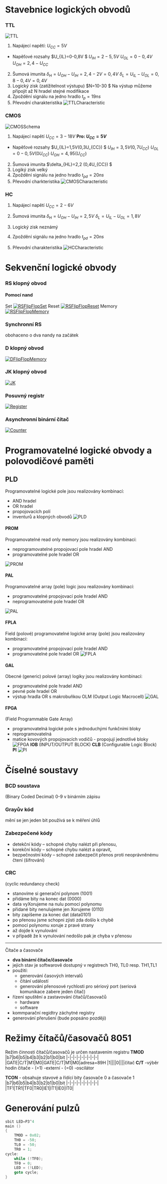 # Stavebnice logických obvodů
### TTL
![TTL](./Images/TTLSchema.JPG)
1. Napájecí napětí:
$U_{CC}=5V$
- Napěťové rozsahy
$U_{IL}=0-0,8V $
$U_{IH}=2-5,5V$
$U_{OL}=0-0,4V$
$U_{OH}=2,4-U_{CC}$
2. Šumová imunita
$\delta_H= U_{OH}-U_{IH}=2,4-2V=0,4V$
$\delta_L= U_{IL}-U_{OL}=0,8-0,4V=0,4V$
3. Logický zisk
(zatížitelnost výstupu)
$N=10-30 $
Na výstup můžeme připojit až N hradel stejné modifikace
4. Zpoždění signálu na jedno hradlo
$t_p = 19 ns$
5. Převodní charakteristika
![TTLCharacteristic](./Images/TTLCharacteristic.JPG)

### CMOS
![CMOSSchema](./Images/CMOSSchema.JPG)
1. Napájecí napětí
$U_{CC}=3-18V$
**Pro: $U_{CC}=5V$**
- Napěťové rozsahy
$U_{IL}=1,5V(0,3U_{CC}) $
$U_{IH}=3,5V(0,7U_{CC})$
$U_{OL}=0-0,5V (0U_{CC})$
$U_{OH}=4,95 (U_{CC})$

2. Šumová imunita
$\delta_{HL}=2,2 (0,4U_{CC}) $
3. Logiký zisk
velký
4. Zpoždění signálu na jedno hradlo
$t_{pd} =20ns$
5. Převodní charkteristika
![CMOSCharacteristic](./Images/CMOSCharacteristic.JPG)

### HC
1. Napájecí napětí
$U_{CC}=2-6V$
2. Šumová imunita
$\delta_H= U_{OH}-U_{IH}=2,5V$
$\delta_L= U_{IL}-U_{OL}=1,8V$
3. Logický zisk 
neznámý 
4. Zpoždění signálu na jedno hradlo
$t_{pd} =20ns$

5. Převodní charakteristika
![HCCharacteristic](./Images/HCharacteristic.JPG)
# Sekvenční logické obvody
### RS klopný obvod
#### Pomocí nand
Set
[![RSFlipFlopSet](./Images/RSFlipFlopSet.JPG)](https://www.falstad.com/circuit/e-nandff.html)
Reset
[![RSFlipFlopReset](./Images/RSFlipFlopReset.JPG)](https://www.falstad.com/circuit/e-nandff.html)
Memory
[![RSFlipFlopMemory](./Images/RSFlipFlopMemory.JPG)](https://www.falstad.com/circuit/e-nandff.html)
### Synchronní RS 
obohaceno o dva nandy na začátek
### D klopný obvod
[![DFlipFlopMemory](./Images/DFlipFlop.JPG)](https://www.falstad.com/circuit/e-edgedff.html)
### JK klopný obvod
[![JK](./Images/JKFlipFlop.JPG)](https://www.falstad.com/circuit/e-jkff.html)
### Posuvný registr
[![Register](./Images/ShiftRegister.JPG)](https://www.falstad.com/circuit/circuitjs.html?ctz=CQAgjCAMB0l3BWcMBMcUHYMGZIA4UA2ATmIxAUgpABZsKBTAWjDACgwEk8q09wwKEHyhQOXYXn4jsaYflGRxSGj3n8axQusVsASiDXZs2poRohj2iELBxh0JCkeLHbAO6GqVr8JpUlTxQpSxNJaX8xT1VvMJi-AI9fH2D+H0Dw0O149KSwDG0RVJ0M7DwLEXiRJQAZX2qS0QAzAEMAGwBnBmolTiRCDCERQhCGjIQCnQGhhQzphJB53OijMKWw3oly6QU8c0aMgp3+bZKk9e1T5cNVLJuIxKA) 

### Asynchronní binární čítač
[![Counter](./Images/Counter.JPG)](https://www.falstad.com/circuit/e-counter.html)

# Programovatelné logické obvody a polovodičové paměti
## PLD
Programovatelné logické pole jsou realizovány kombinací:
- AND hradel
- OR hradel
- propojovacích polí
- inventurů a klopných obvodů
![PLD](./Images/PLDExample.JPG)

#### PROM
Programovatelné read only memory jsou realizovány kombinací: 
- neprogramovatelné propojovací pole hradel AND
- programovatelné pole hradel OR

![PROM](./Images/PROMSchema.JPG)

#### PAL
Programovatelné array (pole) logic jsou realizovány kombinací: 
- programovatelné propojovací pole hradel AND
- neprogramovatelné pole hradel OR

![PAL](./Images/PALSchema.JPG)

#### FPLA
Field (polové) programovatelné logické array (pole) jsou realizovány kombinací: 
- programovatelné propojovací pole hradel AND
- programovatelné pole hradel OR
![FPLA](./Images/FPLASchema.JPG)

#### GAL
Obecné (generic) polové (array) logiky jsou realizovány kombinací:
- programovatelné pole hradel AND
- pevné pole hradel OR
- výstup hradla OR s makrobuňkou OLM (Output Logic
Macrocell)
![GAL](./Images/GALSchema.JPG)

#### FPGA
(Field Programmable Gate Array)
- programovatelná logické pole s jednoduchými funkčními
bloky
- reprogramovatelná
- matice kovových propojovacích vodičů - propojují
jednotlivé bloky
![FPGA](./Images/FPGASchema.JPG)
**IOB** (INPUT/OUTPUT BLOCK)
**CLB** (Configurable Logic
Block) 
**PI** 
![PI](./Images/FPGA_PISchema.JPG)

# Číselné soustavy
### BCD soustava
(Binary Coded Decimal)
0-9 v binárním zápisu 
### Grayův kód
mění se jen jeden bit 
používá se k měření úhlů
### Zabezpečené kódy
- detekční kódy – schopné chyby nalézt při přenosu,
- korekční kódy – schopné chybu nalézt a opravit,
- bezpečnostní kódy – schopné zabezpečit přenos proti
neoprávněnému čtení (šifrování)
### CRC
(cyclic redundancy check)
- stanovíme si generační polynom (1001)
- přidáme bity na konec dat (0000)
- data vyXorujeme na nulu pomocí polynomu
- přidané bity nenulujeme jen Xorujeme (0110)
- bity zapíšeme za konec dat (data0101)
- po přenosu jsme schopni zjisti zda došlo k chybě 
- pomocí polynomu xoruje z pravé strany
- až dojde k vynulování 
- v případě že k vynulování nedošlo pak je chyba v přenosu






___



Čítače a časovače
- **dva binární čítače/časovače**
- jejich stav je softwarově dostupný v registrech TH0, TL0 resp. TH1,TL1
- použití:
    - generování časových intervalů
    - čítání událostí
    - generování přenosové rychlosti pro sériový port (seriová komunikace zabere jeden čítač)
- řízení spuštění a zastavování čítačů/časovačů
    - hardware
    - software
- kommparační regidtry záchytné registry
- generování přerušení (bude popsáno později)
# Režimy čítačů/časovačů 8051
Režim činnosti čítačů/časovačů je určen nastavením registru **TMOD**
|b7|b6|b5|b4|b3|b2|b1|b0|bit
|-|-|-|-|-|-|-|-|-|
|GATE|C/T|M1|M0|GATE|C/T|M1|M0|adresa=89H
|1||||0||||čítač
**C/T** -výběr hodin čítače 
    - (=1) -externí
    - (=0) -oscilátor

**TCON** - obsahuje stavové a řídící bity časovače 0 a časovače 1
|b7|b6|b5|b4|b3|b2|b1|b0|bit
|-|-|-|-|-|-|-|-|-|
|TF1|TR1|TF0|TR0|IE1|IT1|IE0|IT0|


# Generování pulzů
```c
sbit LED=P3^4
main ()
{
    TMOD = 0x02;
    TH0 = -50;
    TL0 = -50;
    TR0 = 1;
cycle:  
    while (!TF0);
    TF0 = 0;
    LED = (!LED);
    goto cycle;
}
```
